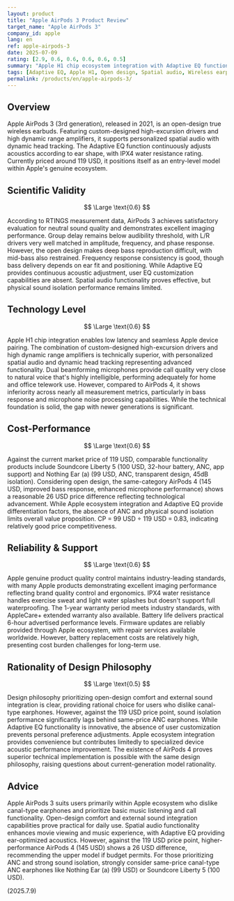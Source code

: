 ```yaml
---
layout: product
title: "Apple AirPods 3 Product Review"
target_name: "Apple AirPods 3"
company_id: apple
lang: en
ref: apple-airpods-3
date: 2025-07-09
rating: [2.9, 0.6, 0.6, 0.6, 0.6, 0.5]
summary: "Apple H1 chip ecosystem integration with Adaptive EQ functionality, but limited by open design bass deficiency and lack of noise cancellation"
tags: [Adaptive EQ, Apple H1, Open design, Spatial audio, Wireless earphones]
permalink: /products/en/apple-airpods-3/
---
```

## Overview

Apple AirPods 3 (3rd generation), released in 2021, is an open-design true wireless earbuds. Featuring custom-designed high-excursion drivers and high dynamic range amplifiers, it supports personalized spatial audio with dynamic head tracking. The Adaptive EQ function continuously adjusts acoustics according to ear shape, with IPX4 water resistance rating. Currently priced around 119 USD, it positions itself as an entry-level model within Apple's genuine ecosystem.

## Scientific Validity

$$ \Large \text{0.6} $$

According to RTINGS measurement data, AirPods 3 achieves satisfactory evaluation for neutral sound quality and demonstrates excellent imaging performance. Group delay remains below audibility threshold, with L/R drivers very well matched in amplitude, frequency, and phase response. However, the open design makes deep bass reproduction difficult, with mid-bass also restrained. Frequency response consistency is good, though bass delivery depends on ear fit and positioning. While Adaptive EQ provides continuous acoustic adjustment, user EQ customization capabilities are absent. Spatial audio functionality proves effective, but physical sound isolation performance remains limited.

## Technology Level

$$ \Large \text{0.6} $$

Apple H1 chip integration enables low latency and seamless Apple device pairing. The combination of custom-designed high-excursion drivers and high dynamic range amplifiers is technically superior, with personalized spatial audio and dynamic head tracking representing advanced functionality. Dual beamforming microphones provide call quality very close to natural voice that's highly intelligible, performing adequately for home and office telework use. However, compared to AirPods 4, it shows inferiority across nearly all measurement metrics, particularly in bass response and microphone noise processing capabilities. While the technical foundation is solid, the gap with newer generations is significant.

## Cost-Performance

$$ \Large \text{0.6} $$

Against the current market price of 119 USD, comparable functionality products include Soundcore Liberty 5 (100 USD, 32-hour battery, ANC, app support) and Nothing Ear (a) (99 USD, ANC, transparent design, 45dB isolation). Considering open design, the same-category AirPods 4 (145 USD, improved bass response, enhanced microphone performance) shows a reasonable 26 USD price difference reflecting technological advancement. While Apple ecosystem integration and Adaptive EQ provide differentiation factors, the absence of ANC and physical sound isolation limits overall value proposition. CP = 99 USD ÷ 119 USD = 0.83, indicating relatively good price competitiveness.

## Reliability & Support

$$ \Large \text{0.6} $$

Apple genuine product quality control maintains industry-leading standards, with many Apple products demonstrating excellent imaging performance reflecting brand quality control and ergonomics. IPX4 water resistance handles exercise sweat and light water splashes but doesn't support full waterproofing. The 1-year warranty period meets industry standards, with AppleCare+ extended warranty also available. Battery life delivers practical 6-hour advertised performance levels. Firmware updates are reliably provided through Apple ecosystem, with repair services available worldwide. However, battery replacement costs are relatively high, presenting cost burden challenges for long-term use.

## Rationality of Design Philosophy

$$ \Large \text{0.5} $$

Design philosophy prioritizing open-design comfort and external sound integration is clear, providing rational choice for users who dislike canal-type earphones. However, against the 119 USD price point, sound isolation performance significantly lags behind same-price ANC earphones. While Adaptive EQ functionality is innovative, the absence of user customization prevents personal preference adjustments. Apple ecosystem integration provides convenience but contributes limitedly to specialized device acoustic performance improvement. The existence of AirPods 4 proves superior technical implementation is possible with the same design philosophy, raising questions about current-generation model rationality.

## Advice

Apple AirPods 3 suits users primarily within Apple ecosystem who dislike canal-type earphones and prioritize basic music listening and call functionality. Open-design comfort and external sound integration capabilities prove practical for daily use. Spatial audio functionality enhances movie viewing and music experience, with Adaptive EQ providing ear-optimized acoustics. However, against the 119 USD price point, higher-performance AirPods 4 (145 USD) shows a 26 USD difference, recommending the upper model if budget permits. For those prioritizing ANC and strong sound isolation, strongly consider same-price canal-type ANC earphones like Nothing Ear (a) (99 USD) or Soundcore Liberty 5 (100 USD).

(2025.7.9)